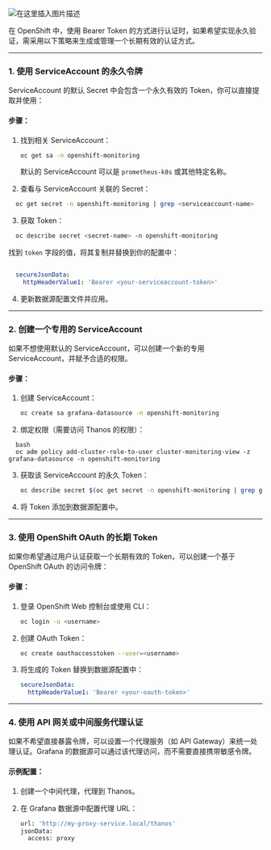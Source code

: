 ![在这里插入图片描述](https://i-blog.csdnimg.cn/direct/5582390f49734325a1bec51d057a21b6.png)



在 OpenShift 中，使用 Bearer Token 的方式进行认证时，如果希望实现永久验证，需采用以下策略来生成或管理一个长期有效的认证方式。

------

### **1. 使用 ServiceAccount 的永久令牌**

ServiceAccount 的默认 Secret 中会包含一个永久有效的 Token，你可以直接提取并使用：

#### **步骤：**

1. 找到相关 ServiceAccount：

   ```bash
   oc get sa -n openshift-monitoring
   ```

   默认的 ServiceAccount 可以是 `prometheus-k8s` 或其他特定名称。

2. 查看与 ServiceAccount 关联的 Secret：

 ```bash
   oc get secret -n openshift-monitoring | grep <serviceaccount-name>
   ```

3. 获取 Token：

 ```bash
   oc describe secret <secret-name> -n openshift-monitoring
   ```

   找到 `token` 字段的值，将其复制并替换到你的配置中：

 ```yaml

   secureJsonData:
     httpHeaderValue1: 'Bearer <your-serviceaccount-token>'
 ```

4. 更新数据源配置文件并应用。

------

### **2. 创建一个专用的 ServiceAccount**

如果不想使用默认的 ServiceAccount，可以创建一个新的专用 ServiceAccount，并赋予合适的权限。

#### **步骤：**

1. 创建 ServiceAccount：

   ```bash
   oc create sa grafana-datasource -n openshift-monitoring
   ```

2. 绑定权限（需要访问 Thanos 的权限）：

 ```
   bash
   oc adm policy add-cluster-role-to-user cluster-monitoring-view -z grafana-datasource -n openshift-monitoring
   ```

3. 获取该 ServiceAccount 的永久 Token：

   ```bash
   oc describe secret $(oc get secret -n openshift-monitoring | grep grafana-datasource | awk '{print $1}') -n openshift-monitoring
   ```

4. 将 Token 添加到数据源配置中。

------

### **3. 使用 OpenShift OAuth 的长期 Token**

如果你希望通过用户认证获取一个长期有效的 Token，可以创建一个基于 OpenShift OAuth 的访问令牌：

#### **步骤：**

1. 登录 OpenShift Web 控制台或使用 CLI：

   ```bash
   oc login -u <username>
   ```

2. 创建 OAuth Token：

   ```bash
   oc create oauthaccesstoken --user=<username>
   ```

3. 将生成的 Token 替换到数据源配置中：

   ```yaml
   secureJsonData:
     httpHeaderValue1: 'Bearer <your-oauth-token>'
   ```

------

### **4. 使用 API 网关或中间服务代理认证**

如果不希望直接暴露令牌，可以设置一个代理服务（如 API Gateway）来统一处理认证。Grafana 的数据源可以通过该代理访问，而不需要直接携带敏感令牌。

#### **示例配置：**

1. 创建一个中间代理，代理到 Thanos。

2. 在 Grafana 数据源中配置代理 URL：

   ```bash
   url: 'http://my-proxy-service.local/thanos'
   jsonData:
     access: proxy
   ```
